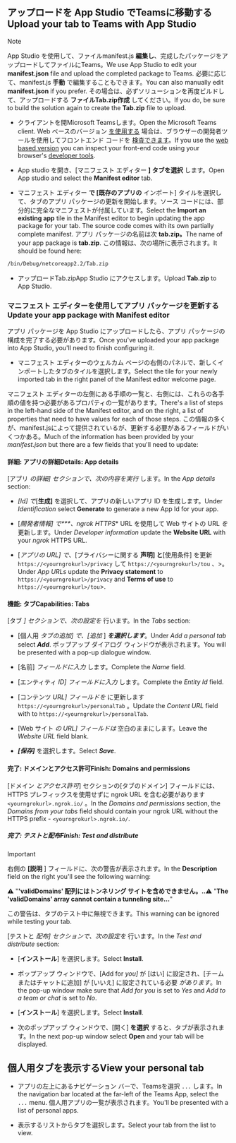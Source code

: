 ## <a name="upload-your-tab-to-teams-with-app-studio"></a><span data-ttu-id="8ae4e-101">アップロードを App Studio でTeamsに移動する</span><span class="sxs-lookup"><span data-stu-id="8ae4e-101">Upload your tab to Teams with App Studio</span></span>

>[!NOTE]
> <span data-ttu-id="8ae4e-102">App Studio を使用して、ファイルmanifest.js **編集し**、完成したパッケージをアップロードしてファイルにTeams。</span><span class="sxs-lookup"><span data-stu-id="8ae4e-102">We use App Studio to edit your **manifest.json** file and upload the completed package to Teams.</span></span> <span data-ttu-id="8ae4e-103">必要に応じて、manifest.js **手動** で編集することもできます。</span><span class="sxs-lookup"><span data-stu-id="8ae4e-103">You can also manually edit **manifest.json** if you prefer.</span></span> <span data-ttu-id="8ae4e-104">その場合は、必ずソリューションを再度ビルドして、アップロードする **ファイルTab.zip作成** してください。</span><span class="sxs-lookup"><span data-stu-id="8ae4e-104">If you do, be sure to build the solution again to create the **Tab.zip** file to upload.</span></span>

- <span data-ttu-id="8ae4e-105">クライアントを開Microsoft Teamsします。</span><span class="sxs-lookup"><span data-stu-id="8ae4e-105">Open the Microsoft Teams client.</span></span> <span data-ttu-id="8ae4e-106">Web ベースのバージョン [を使用する](https://teams.microsoft.com) 場合は、ブラウザーの開発者ツールを使用してフロントエンド コードを [検査できます](~/tabs/how-to/developer-tools.md)。</span><span class="sxs-lookup"><span data-stu-id="8ae4e-106">If you use the [web based version](https://teams.microsoft.com) you can inspect your front-end code using your browser's [developer tools](~/tabs/how-to/developer-tools.md).</span></span>

- <span data-ttu-id="8ae4e-107">App studio を開き、[マニフェスト エディター **] タブを選択** します。</span><span class="sxs-lookup"><span data-stu-id="8ae4e-107">Open App studio and select the **Manifest editor** tab.</span></span>

- <span data-ttu-id="8ae4e-108">マニフェスト エディター **で [既存のアプリの** インポート] タイルを選択して、タブのアプリ パッケージの更新を開始します。ソース コードには、部分的に完全なマニフェストが付属しています。</span><span class="sxs-lookup"><span data-stu-id="8ae4e-108">Select the **Import an existing app** tile in the Manifest editor to begin updating the app package for your tab. The source code comes with its own partially complete manifest.</span></span> <span data-ttu-id="8ae4e-109">アプリ パッケージの名前は次 **tab.zip。**</span><span class="sxs-lookup"><span data-stu-id="8ae4e-109">The name of your app package is **tab.zip**.</span></span> <span data-ttu-id="8ae4e-110">この情報は、次の場所に表示されます。</span><span class="sxs-lookup"><span data-stu-id="8ae4e-110">It should be found here:</span></span>

```bash
/bin/Debug/netcoreapp2.2/Tab.zip
```

- <span data-ttu-id="8ae4e-111">アップロードTab.zipApp  Studio にアクセスします。</span><span class="sxs-lookup"><span data-stu-id="8ae4e-111">Upload **Tab.zip** to App Studio.</span></span>

### <a name="update-your-app-package-with-manifest-editor"></a><span data-ttu-id="8ae4e-112">マニフェスト エディターを使用してアプリ パッケージを更新する</span><span class="sxs-lookup"><span data-stu-id="8ae4e-112">Update your app package with Manifest editor</span></span>

<span data-ttu-id="8ae4e-113">アプリ パッケージを App Studio にアップロードしたら、アプリ パッケージの構成を完了する必要があります。</span><span class="sxs-lookup"><span data-stu-id="8ae4e-113">Once you've uploaded your app package into App Studio, you'll need to finish configuring it.</span></span>

- <span data-ttu-id="8ae4e-114">マニフェスト エディターのウェルカム ページの右側のパネルで、新しくインポートしたタブのタイルを選択します。</span><span class="sxs-lookup"><span data-stu-id="8ae4e-114">Select the tile for your newly imported tab in the right panel of the Manifest editor welcome page.</span></span>

<span data-ttu-id="8ae4e-115">マニフェスト エディターの左側にある手順の一覧と、右側には、これらの各手順の値を持つ必要があるプロパティの一覧があります。</span><span class="sxs-lookup"><span data-stu-id="8ae4e-115">There's a list of steps in the left-hand side of the Manifest editor, and on the right, a list of properties that need to have values for each of those steps.</span></span> <span data-ttu-id="8ae4e-116">この情報の多くが、manifest.jsによって提供されているが、更新する必要があるフィールドがいくつかある。</span><span class="sxs-lookup"><span data-stu-id="8ae4e-116">Much of the information has been provided by your *manifest.json* but there are a few fields that you'll need to update:</span></span>

#### <a name="details-app-details"></a><span data-ttu-id="8ae4e-117">詳細: アプリの詳細</span><span class="sxs-lookup"><span data-stu-id="8ae4e-117">Details: App details</span></span>

<span data-ttu-id="8ae4e-118">[アプリ *の詳細] セクションで、次の内容を実行* します。</span><span class="sxs-lookup"><span data-stu-id="8ae4e-118">In the *App details* section:</span></span>

- <span data-ttu-id="8ae4e-119">*[Id] で*[**生成]** を選択して、アプリの新しいアプリ ID を生成します。</span><span class="sxs-lookup"><span data-stu-id="8ae4e-119">Under *Identification* select **Generate** to generate a new App Id for your app.</span></span>

- <span data-ttu-id="8ae4e-120">[*開発者情報] で\*\*\*、ngrok HTTPS*\* URL を使用して Web サイトの URL *を* 更新します。</span><span class="sxs-lookup"><span data-stu-id="8ae4e-120">Under *Developer information* update the **Website URL** with your *ngrok* HTTPS URL.</span></span>

- <span data-ttu-id="8ae4e-121">[*アプリの URL] で*、[プライバシーに関する **声明] と**[使用条件] を更新 `https://<yourngrokurl>/privacy` して `https://<yourngrokurl>/tou` 、>。</span><span class="sxs-lookup"><span data-stu-id="8ae4e-121">Under *App URLs* update the **Privacy statement** to `https://<yourngrokurl>/privacy` and **Terms of use** to `https://<yourngrokurl>/tou`>.</span></span>

#### <a name="capabilities-tabs"></a><span data-ttu-id="8ae4e-122">機能: タブ</span><span class="sxs-lookup"><span data-stu-id="8ae4e-122">Capabilities: Tabs</span></span>

<span data-ttu-id="8ae4e-123">[タブ *] セクションで、次の設定を* 行います。</span><span class="sxs-lookup"><span data-stu-id="8ae4e-123">In the *Tabs* section:</span></span>

- <span data-ttu-id="8ae4e-124">[個人用 *タブの追加] で、[追加* ] ***を選択します***。</span><span class="sxs-lookup"><span data-stu-id="8ae4e-124">Under *Add a personal tab* select ***Add***.</span></span> <span data-ttu-id="8ae4e-125">ポップアップ ダイアログ ウィンドウが表示されます。</span><span class="sxs-lookup"><span data-stu-id="8ae4e-125">You will be presented with a pop-up dialogue window.</span></span>

- <span data-ttu-id="8ae4e-126">[名前] *フィールドに入力* します。</span><span class="sxs-lookup"><span data-stu-id="8ae4e-126">Complete the *Name* field.</span></span>

- <span data-ttu-id="8ae4e-127">[エンティティ *ID] フィールドに入力* します。</span><span class="sxs-lookup"><span data-stu-id="8ae4e-127">Complete the *Entity Id* field.</span></span>

- <span data-ttu-id="8ae4e-128">[コンテンツ *URL] フィールドを* に更新します `https://<yourngrokurl>/personalTab` 。</span><span class="sxs-lookup"><span data-stu-id="8ae4e-128">Update the *Content URL* field with to `https://<yourngrokurl>/personalTab`.</span></span>

- <span data-ttu-id="8ae4e-129">[Web サイト *の URL] フィールドは* 空白のままにします。</span><span class="sxs-lookup"><span data-stu-id="8ae4e-129">Leave the *Website URL* field blank.</span></span>

- <span data-ttu-id="8ae4e-130">***[保存]*** を選択します。</span><span class="sxs-lookup"><span data-stu-id="8ae4e-130">Select ***Save***.</span></span>

#### <a name="finish-domains-and-permissions"></a><span data-ttu-id="8ae4e-131">完了: ドメインとアクセス許可</span><span class="sxs-lookup"><span data-stu-id="8ae4e-131">Finish: Domains and permissions</span></span>

<span data-ttu-id="8ae4e-132">[ドメイン *とアクセス許可*] セクションの[タブのドメイン] フィールドには、HTTPS プレフィックスを使用せずに ngrok URL を含む必要があります `<yourngrokurl>.ngrok.io/` 。</span><span class="sxs-lookup"><span data-stu-id="8ae4e-132">In the *Domains and permissions* section, the *Domains from your tabs* field should contain your ngrok URL without the HTTPS prefix - `<yourngrokurl>.ngrok.io/`.</span></span>

##### <a name="finish-test-and-distribute"></a><span data-ttu-id="8ae4e-133">完了: テストと配布</span><span class="sxs-lookup"><span data-stu-id="8ae4e-133">Finish: Test and distribute</span></span>

>[!IMPORTANT]
><span data-ttu-id="8ae4e-134">右側の **[説明** ] フィールドに、次の警告が表示されます。</span><span class="sxs-lookup"><span data-stu-id="8ae4e-134">In the **Description** field on the right you'll see the following warning:</span></span>
>
><span data-ttu-id="8ae4e-135">&#9888; "**'validDomains' 配列にはトンネリング サイトを含めできません。..**</span><span class="sxs-lookup"><span data-stu-id="8ae4e-135">&#9888; "**The 'validDomains' array cannot contain a tunneling site...**"</span></span>
>
><span data-ttu-id="8ae4e-136">この警告は、タブのテスト中に無視できます。</span><span class="sxs-lookup"><span data-stu-id="8ae4e-136">This warning can be ignored while testing your tab.</span></span>

<span data-ttu-id="8ae4e-137">[テストと *配布] セクションで、次の設定を* 行います。</span><span class="sxs-lookup"><span data-stu-id="8ae4e-137">In the *Test and distribute* section:</span></span>

- <span data-ttu-id="8ae4e-138">[**インストール**] を選択します。</span><span class="sxs-lookup"><span data-stu-id="8ae4e-138">Select **Install**.</span></span>

- <span data-ttu-id="8ae4e-139">ポップアップ ウィンドウで、[Add for *you]* が [はい] に設定され、[チームまたはチャットに追加] が [いいえ] に設定されている必要 *があります*。</span><span class="sxs-lookup"><span data-stu-id="8ae4e-139">In the pop-up window make sure that *Add for you* is set to *Yes* and *Add to a team or chat* is set to *No*.</span></span>

- <span data-ttu-id="8ae4e-140">[**インストール**] を選択します。</span><span class="sxs-lookup"><span data-stu-id="8ae4e-140">Select **Install**.</span></span>

- <span data-ttu-id="8ae4e-141">次のポップアップ ウィンドウで、[開く] **を選択** すると、タブが表示されます。</span><span class="sxs-lookup"><span data-stu-id="8ae4e-141">In the next pop-up window select **Open** and your tab will be displayed.</span></span>

## <a name="view-your-personal-tab"></a><span data-ttu-id="8ae4e-142">個人用タブを表示する</span><span class="sxs-lookup"><span data-stu-id="8ae4e-142">View your personal tab</span></span>

- <span data-ttu-id="8ae4e-143">アプリの左上にあるナビゲーション バーで、Teamsを選択 `...` します。</span><span class="sxs-lookup"><span data-stu-id="8ae4e-143">In the navigation bar located at the far-left of the Teams App, select the `...` menu.</span></span> <span data-ttu-id="8ae4e-144">個人用アプリの一覧が表示されます。</span><span class="sxs-lookup"><span data-stu-id="8ae4e-144">You'll be presented with a list of personal apps.</span></span>

- <span data-ttu-id="8ae4e-145">表示するリストからタブを選択します。</span><span class="sxs-lookup"><span data-stu-id="8ae4e-145">Select your tab from the list to view.</span></span>

